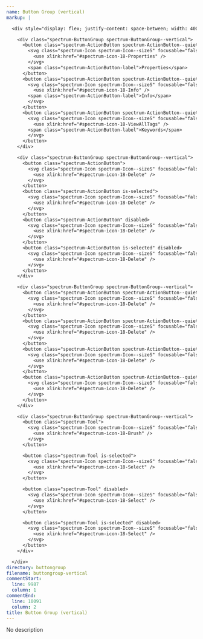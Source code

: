 ```yaml
---
name: Button Group (vertical)
markup: |

  <div style="display: flex; justify-content: space-between; width: 400px;">

    <div class="spectrum-ButtonGroup spectrum-ButtonGroup--vertical">
      <button class="spectrum-ActionButton spectrum-ActionButton--quiet is-selected">
        <svg class="spectrum-Icon spectrum-Icon--sizeS" focusable="false" aria-hidden="true" aria-label="Properties">
          <use xlink:href="#spectrum-icon-18-Properties" />
        </svg>
        <span class="spectrum-ActionButton-label">Properties</span>
      </button>
      <button class="spectrum-ActionButton spectrum-ActionButton--quiet">
        <svg class="spectrum-Icon spectrum-Icon--sizeS" focusable="false" aria-hidden="true" aria-label="Info">
          <use xlink:href="#spectrum-icon-18-Info" />
        <span class="spectrum-ActionButton-label">Info</span>
        </svg>
      </button>
      <button class="spectrum-ActionButton spectrum-ActionButton--quiet">
        <svg class="spectrum-Icon spectrum-Icon--sizeS" focusable="false" aria-hidden="true" aria-label="ViewAllTags">
          <use xlink:href="#spectrum-icon-18-ViewAllTags" />
        <span class="spectrum-ActionButton-label">Keywords</span>
        </svg>
      </button>
    </div>

    <div class="spectrum-ButtonGroup spectrum-ButtonGroup--vertical">
      <button class="spectrum-ActionButton">
        <svg class="spectrum-Icon spectrum-Icon--sizeS" focusable="false" aria-hidden="true" aria-label="Delete">
          <use xlink:href="#spectrum-icon-18-Delete" />
        </svg>
      </button>
      <button class="spectrum-ActionButton is-selected">
        <svg class="spectrum-Icon spectrum-Icon--sizeS" focusable="false" aria-hidden="true" aria-label="Delete">
          <use xlink:href="#spectrum-icon-18-Delete" />
        </svg>
      </button>
      <button class="spectrum-ActionButton" disabled>
        <svg class="spectrum-Icon spectrum-Icon--sizeS" focusable="false" aria-hidden="true" aria-label="Delete">
          <use xlink:href="#spectrum-icon-18-Delete" />
        </svg>
      </button>
      <button class="spectrum-ActionButton is-selected" disabled>
        <svg class="spectrum-Icon spectrum-Icon--sizeS" focusable="false" aria-hidden="true" aria-label="Delete">
          <use xlink:href="#spectrum-icon-18-Delete" />
        </svg>
      </button>
    </div>

    <div class="spectrum-ButtonGroup spectrum-ButtonGroup--vertical">
      <button class="spectrum-ActionButton spectrum-ActionButton--quiet">
        <svg class="spectrum-Icon spectrum-Icon--sizeS" focusable="false" aria-hidden="true" aria-label="Delete">
          <use xlink:href="#spectrum-icon-18-Delete" />
        </svg>
      </button>
      <button class="spectrum-ActionButton spectrum-ActionButton--quiet is-selected">
        <svg class="spectrum-Icon spectrum-Icon--sizeS" focusable="false" aria-hidden="true" aria-label="Delete">
          <use xlink:href="#spectrum-icon-18-Delete" />
        </svg>
      </button>
      <button class="spectrum-ActionButton spectrum-ActionButton--quiet" disabled>
        <svg class="spectrum-Icon spectrum-Icon--sizeS" focusable="false" aria-hidden="true" aria-label="Delete">
          <use xlink:href="#spectrum-icon-18-Delete" />
        </svg>
      </button>
      <button class="spectrum-ActionButton spectrum-ActionButton--quiet is-selected" disabled>
        <svg class="spectrum-Icon spectrum-Icon--sizeS" focusable="false" aria-hidden="true" aria-label="Delete">
          <use xlink:href="#spectrum-icon-18-Delete" />
        </svg>
      </button>
    </div>

    <div class="spectrum-ButtonGroup spectrum-ButtonGroup--vertical">
      <button class="spectrum-Tool">
        <svg class="spectrum-Icon spectrum-Icon--sizeS" focusable="false" aria-hidden="true" aria-label="Brush">
          <use xlink:href="#spectrum-icon-18-Brush" />
        </svg>
      </button>

      <button class="spectrum-Tool is-selected">
        <svg class="spectrum-Icon spectrum-Icon--sizeS" focusable="false" aria-hidden="true" aria-label="Select">
          <use xlink:href="#spectrum-icon-18-Select" />
        </svg>
      </button>

      <button class="spectrum-Tool" disabled>
        <svg class="spectrum-Icon spectrum-Icon--sizeS" focusable="false" aria-hidden="true" aria-label="Select">
          <use xlink:href="#spectrum-icon-18-Select" />
        </svg>
      </button>

      <button class="spectrum-Tool is-selected" disabled>
        <svg class="spectrum-Icon spectrum-Icon--sizeS" focusable="false" aria-hidden="true" aria-label="Select">
          <use xlink:href="#spectrum-icon-18-Select" />
        </svg>
      </button>
    </div>

  </div>
directory: buttongroup
filename: buttongroup-vertical
commentStart:
  line: 9987
  column: 1
commentEnd:
  line: 10091
  column: 2
title: Button Group (vertical)
---
```

No description